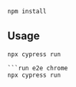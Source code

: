 



```bash MAC , Linux
npm install
```

## Usage

```run e2e
npx cypress run

```run e2e chrome 
npx cypress run
